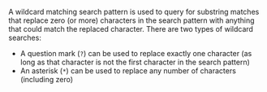 A wildcard matching search pattern is used to query for substring
matches that replace zero (or more) characters in the search pattern
with anything that could match the replaced character. There are two
types of wildcard searches:

-   A question mark (`?`) can be used to replace exactly one character
    (as long as that character is not the first character in the search
    pattern)
-   An asterisk (`*`) can be used to replace any number of characters
    (including zero)